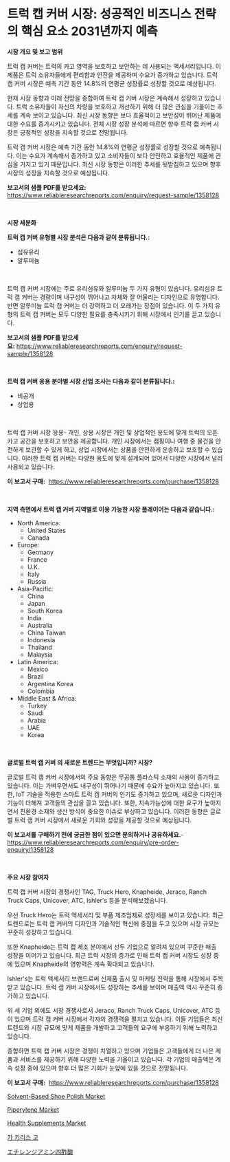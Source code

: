 <p><h1>트럭 캡 커버 시장: 성공적인 비즈니스 전략의 핵심 요소 2031년까지 예측</h1></p><p><strong>시장 개요 및 보고 범위</strong></p>
<p><p>트럭 캡 커버는 트럭의 카고 영역을 보호하고 보안하는 데 사용되는 액세서리입니다. 이 제품은 트럭 소유자들에게 편리함과 안전을 제공하며 수요가 증가하고 있습니다. 트럭 캡 커버 시장은 예측 기간 동안 14.8%의 연평균 성장률로 성장할 것으로 예상됩니다.</p><p>현재 시장 동향과 미래 전망을 종합하여 트럭 캡 커버 시장은 계속해서 성장하고 있습니다. 트럭 소유자들이 자신의 차량을 보호하고 개선하기 위해 더 많은 관심을 기울이는 추세를 계속 보이고 있습니다. 최신 시장 동향은 보다 효율적이고 보안성이 뛰어난 제품에 대한 수요를 증가시키고 있습니다. 전체 시장 성장 분석에 따르면 향후 트럭 캡 커버 시장은 긍정적인 성장을 지속할 것으로 전망됩니다.</p><p>트럭 캡 커버 시장은 예측 기간 동안 14.8%의 연평균 성장률로 성장할 것으로 예측됩니다. 이는 수요가 계속해서 증가하고 있고 소비자들이 보다 안전하고 효율적인 제품에 관심을 가지고 있기 때문입니다. 최신 시장 동향은 이러한 추세를 뒷받침하고 있으며 향후 시장의 성장을 지속할 것으로 예상됩니다.</p></p>
<p><strong>보고서의 샘플 PDF를 받으세요:</strong> <a href="https://www.reliableresearchreports.com/enquiry/request-sample/1358128">https://www.reliableresearchreports.com/enquiry/request-sample/1358128</a></p>
<p>&nbsp;</p>
<p><strong>시장 세분화</strong></p>
<p><strong>트럭 캡 커버 유형별 시장 분석은 다음과 같이 분류됩니다.:</strong></p>
<p><ul><li>섬유유리</li><li>알루미늄</li></ul></p>
<p>&nbsp;</p>
<p><p>트럭 캡 커버 시장에는 주로 유리섬유와 알루미늄 두 가지 유형이 있습니다. 유리섬유 트럭 캡 커버는 경량이며 내구성이 뛰어나고 차체와 잘 어울리는 디자인으로 유명합니다. 반면 알루미늄 트럭 캡 커버는 더 강력하고 더 오래가는 장점이 있습니다. 이 두 가지 유형의 트럭 캡 커버는 모두 다양한 필요를 충족시키기 위해 시장에서 인기를 끌고 있습니다.</p></p>
<p><strong>보고서의 샘플 PDF를 받으세요:</strong>&nbsp;<a href="https://www.reliableresearchreports.com/enquiry/request-sample/1358128">https://www.reliableresearchreports.com/enquiry/request-sample/1358128</a></p>
<p>&nbsp;</p>
<p><strong> 트럭 캡 커버 응용 분야별 시장 산업 조사는 다음과 같이 분류됩니다.:</strong></p>
<p><ul><li>비공개</li><li>상업용</li></ul></p>
<p>&nbsp;</p>
<p><p>트럭 캡 커버 시장 응용- 개인, 상용 시장은 개인 및 상업적인 용도에 맞게 트럭의 오픈 카고 공간을 보호하고 보안을 제공합니다. 개인 시장에서는 캠핑이나 여행 중 물건을 안전하게 보관할 수 있게 하고, 상업 시장에서는 상품을 안전하게 운송하고 보호할 수 있습니다. 이러한 트럭 캡 커버는 다양한 용도에 맞게 설계되어 있어서 다양한 시장에서 널리 사용되고 있습니다.</p></p>
<p><strong>이 보고서 구매:</strong>&nbsp; <a href="https://www.reliableresearchreports.com/purchase/1358128">https://www.reliableresearchreports.com/purchase/1358128</a></p>
<p>&nbsp;</p>
<p><strong>지역 측면에서 트럭 캡 커버 지역별로 이용 가능한 시장 플레이어는 다음과 같습니다.:</strong></p>
<p><ul>
    <li>
        North America:
        <ul>
            <li>United States</li>
            <li>Canada</li>
        </ul>
    </li>
    <li>
        Europe:
        <ul>
            <li>Germany</li>
            <li>France</li>
            <li>U.K.</li>
            <li>Italy</li>
            <li>Russia</li>
        </ul>
    </li>
    <li>
        Asia-Pacific:
        <ul>
            <li>China</li>
            <li>Japan</li>
            <li>South Korea</li>
            <li>India</li>
            <li>Australia</li>
            <li>China Taiwan</li>
            <li>Indonesia</li>
            <li>Thailand</li>
            <li>Malaysia</li>
        </ul>
    </li>
    <li>
        Latin America:
        <ul>
            <li>Mexico</li>
            <li>Brazil</li>
            <li>Argentina Korea</li>
            <li>Colombia</li>
        </ul>
    </li>
    <li>
        Middle East & Africa:
        <ul>
            <li>Turkey</li>
            <li>Saudi</li>
            <li>Arabia</li>
            <li>UAE</li>
            <li>Korea</li>
        </ul>
    </li>
    </ul></p>
<p>&nbsp;</p>
<p><strong>글로벌 트럭 캡 커버 의 새로운 트렌드는 무엇입니까? 시장?</strong></p>
<p><p>글로벌 트럭 캡 커버 시장에서의 주요 동향은 무공통 플라스틱 소재의 사용이 증가하고 있습니다. 이는 가벼우면서도 내구성이 뛰어나기 때문에 수요가 높아지고 있습니다. 또한, IoT 기술을 적용한 스마트 트럭 캡 커버의 인기도 증가하고 있으며, 새로운 디자인과 기능이 더해져 고객들의 관심을 끌고 있습니다. 또한, 지속가능성에 대한 요구가 높아지면서 친환경 소재와 생산 방식이 중요한 이슈로 부상하고 있습니다. 이러한 동향은 글로벌 트럭 캡 커버 시장에서 새로운 기회와 성장을 제공할 것으로 예상됩니다.</p></p>
<p><strong>이 보고서를 구매하기 전에 궁금한 점이 있으면 문의하거나 공유하세요.</strong>- <a href="https://www.reliableresearchreports.com/enquiry/pre-order-enquiry/1358128">https://www.reliableresearchreports.com/enquiry/pre-order-enquiry/1358128</a></p>
<p>&nbsp;</p>
<p><strong>주요 시장 참여자</strong></p>
<p><p>트럭 캡 커버 시장의 경쟁사인 TAG, Truck Hero, Knapheide, Jeraco, Ranch Truck Caps, Unicover, ATC, Ishler's 등을 분석해보겠습니다. </p><p>우선 Truck Hero는 트럭 액세서리 및 부품 제조업체로 성장세를 보이고 있습니다. 최근 트랜드로는 트럭 캡 커버의 디자인과 기술적인 혁신에 중점을 두고 있으며 시장 규모는 꾸준히 성장하고 있습니다. </p><p>또한 Knapheide는 트럭 캡 제조 분야에서 선두 기업으로 알려져 있으며 꾸준한 매출 성장을 이어가고 있습니다. 최근 트럭 시장의 증가로 인해 트럭 캡 커버 시장도 성장 중에 있으며 Knapheide의 영향력은 계속 확대되고 있습니다. </p><p>Ishler's는 트럭 액세서리 브랜드로써 신제품 출시 및 마케팅 전략을 통해 시장에서 주목받고 있습니다. 트럭 캡 커버 시장에서도 성장하는 추세를 보이며 매출액 역시 꾸준히 증가하고 있습니다. </p><p>위 세 기업 외에도 시장 경쟁사로서 Jeraco, Ranch Truck Caps, Unicover, ATC 등이 있으며 트럭 캡 커버 시장에서 각자의 경쟁력을 펼치고 있습니다. 이들 기업들은 최신 트렌드와 시장 규모에 맞게 제품을 개발하고 고객들의 요구에 부응하기 위해 노력하고 있습니다. </p><p>종합하면 트럭 캡 커버 시장은 경쟁이 치열하고 있으며 기업들은 고객들에게 더 나은 제품과 서비스를 제공하기 위해 다양한 노력을 기울이고 있습니다. 각 기업의 매출액은 계속 성장 중에 있으며 향후 더 많은 기회가 눈앞에 있을 것으로 전망됩니다.</p></p>
<p><strong>이 보고서 구매:</strong>&nbsp;&nbsp;<a href="https://www.reliableresearchreports.com/purchase/1358128">https://www.reliableresearchreports.com/purchase/1358128</a></p>
<p><p><a href="https://natural-crush-b99.notion.site/Solvent-Based-Shoe-Polish-Market-Size-Market-Share-and-Global-Market-Analysis-Report-2024-2031-3a35399af94940c585b9a108885edd0f">Solvent-Based Shoe Polish Market</a></p><p><a href="https://github.com/RickHolmes3/Market-Research-Report-List-3/blob/main/piperylene-market.md">Piperylene Market</a></p><p><a href="https://view.publitas.com/reportprime-1/health-supplements-market-size-growth-outlook-from-2024-to-2031-projecting-at-markets-trends-analysis-by-application-regional-outlook-and-revenue/">Health Supplements Market</a></p><p><a href="https://github.com/vs10l4sfg5c/Market-Research-Report-List-1/blob/main/3464861193047.md">카 키리스 고</a></p><p><a href="https://github.com/cnnriuez22368/Market-Research-Report-List-1/blob/main/3129350193263.md">エチレンジアミン四酢酸</a></p></p>
